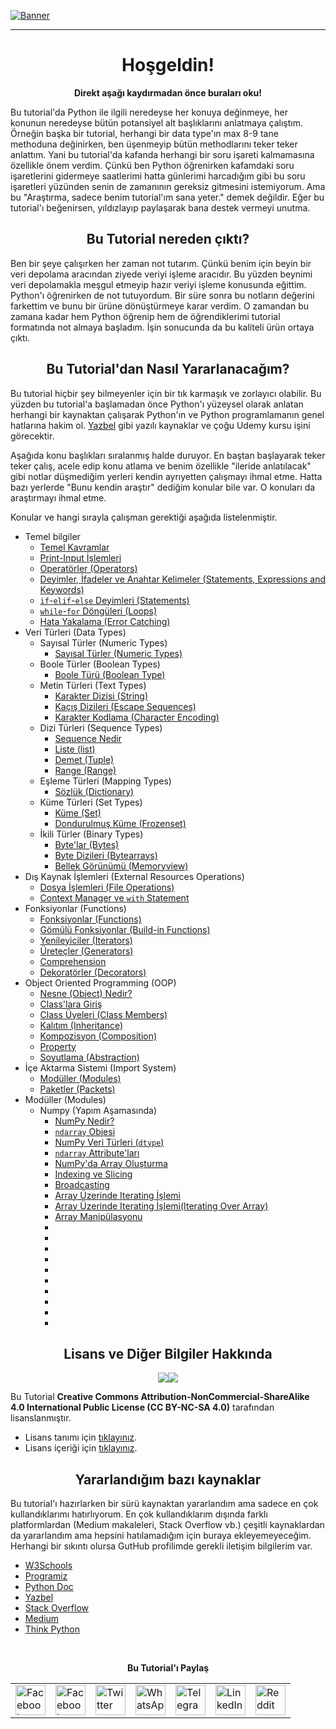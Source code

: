 
[![Banner](https://github.com/myygunduz/My-Blender-Works/blob/main/assets/specialedition/python-eğitimi-video.gif)](https://github.com/myygunduz)

<hr>

<h1 align='center'> Hoşgeldin! </h1>

<p align=center> <b>Direkt aşağı kaydırmadan önce buraları oku!</b> </p>

Bu tutorial'da Python ile ilgili neredeyse her konuya değinmeye, her konunun neredeyse bütün potansiyel alt başlıklarını anlatmaya çalıştım. Örneğin başka bir tutorial, herhangi bir data type'ın max 8-9 tane methoduna değinirken, ben üşenmeyip bütün methodlarını teker teker anlattım. Yani bu tutorial'da kafanda herhangi bir soru işareti kalmamasına özellikle önem verdim. Çünkü ben Python öğrenirken kafamdaki soru işaretlerini gidermeye saatlerimi hatta günlerimi harcadığım gibi bu soru işaretleri yüzünden senin de zamanının gereksiz gitmesini istemiyorum. Ama bu "Araştırma, sadece benim tutorial'ım sana yeter." demek değildir. Eğer bu tutorial'ı beğenirsen, yıldızlayıp paylaşarak bana destek vermeyi unutma.

<h2 align='center'> Bu Tutorial nereden çıktı? </h2>

Ben bir şeye çalışırken her zaman not tutarım. Çünkü benim için beyin bir veri depolama aracından ziyede veriyi işleme aracıdır. Bu yüzden beynimi veri depolamakla meşgul etmeyip hazır veriyi işleme konusunda eğittim. Python'ı öğrenirken de not tutuyordum. Bir süre sonra bu notların değerini farkettim ve bunu bir ürüne dönüştürmeye karar verdim. O zamandan bu zamana kadar hem Python öğrenip hem de öğrendiklerimi tutorial formatında not almaya başladım. İşin sonucunda da bu kaliteli ürün ortaya çıktı.

<h2 align='center'> Bu Tutorial'dan Nasıl Yararlanacağım? </h2>

Bu tutorial hiçbir şey bilmeyenler için bir tık karmaşık ve zorlayıcı olabilir. Bu yüzden bu tutorial'a başlamadan önce Python'ı yüzeysel olarak anlatan herhangi bir kaynaktan çalışarak Python'ın ve Python programlamanın genel hatlarına hakim ol. [Yazbel](https://python-istihza.yazbel.com) gibi yazılı kaynaklar ve çoğu Udemy kursu işini görecektir.

Aşağıda konu başlıkları sıralanmış halde duruyor. En baştan başlayarak teker teker çalış, acele edip konu atlama ve benim özellikle "ileride anlatılacak" gibi notlar düşmediğim yerleri kendin ayrıyetten çalışmayı ihmal etme. Hatta bazı yerlerde "Bunu kendin araştır" dediğim konular bile var. O konuları da araştırmayı ihmal etme.

Konular ve hangi sırayla çalışman gerektiği aşağıda listelenmiştir.
- Temel bilgiler
    - [Temel Kavramlar](./python_tutorial/temel_bilgiler/basic_concepts.md)
    - [Print-Input İşlemleri](./python_tutorial/temel_bilgiler/print_and_input.md)
    - [Operatörler (Operators)](./python_tutorial/temel_bilgiler/operators.md)
    - [Deyimler, İfadeler ve Anahtar Kelimeler (Statements, Expressions and Keywords)](./python_tutorial/temel_bilgiler/statements_expressions_keywords.md)
    - [`if`-`elif`-`else` Deyimleri (Statements)](./python_tutorial/temel_bilgiler/if-elif-else.md)
    - [`while`-`for` Döngüleri (Loops)](./python_tutorial/temel_bilgiler/while-for_loops.md)
    - [Hata Yakalama (Error Catching)](./python_tutorial/temel_bilgiler/error_catching.md)
- Veri Türleri (Data Types)
    - Sayısal Türler (Numeric Types)
        - [Sayısal Türler (Numeric Types)](./python_tutorial/data_types/numeric_types/numeric_types.md)
    - Boole Türler (Boolean Types)
        - [Boole Türü (Boolean Type)](./python_tutorial/data_types/boolean_types/boolean_types.md)
    - Metin Türleri (Text Types)
        - [Karakter Dizisi (String)](./python_tutorial/data_types/text_types/strings.md)
        - [Kaçış Dizileri (Escape Sequences)](./python_tutorial/data_types/text_types/escape_sequences.md)
        - [Karakter Kodlama (Character Encoding)](./python_tutorial/data_types/text_types/character_encoding.md)
    - Dizi Türleri (Sequence Types)
        - [Sequence Nedir](./python_tutorial/data_types/sequence_types/sequence_type_info.md)
        - [Liste (list)](./python_tutorial/data_types/sequence_types/list.md)
        - [Demet (Tuple)](./python_tutorial/data_types/sequence_types/tuple.md)
        - [Range (Range)](./python_tutorial/data_types/sequence_types/range.md)
    - Eşleme Türleri (Mapping Types)
        - [Sözlük (Dictionary)](./python_tutorial/data_types/mapping_types/dictionary.md)
    - Küme Türleri (Set Types)
        - [Küme (Set)](./python_tutorial/data_types/set_types/set.md)
        - [Dondurulmuş Küme (Frozenset)](./python_tutorial/data_types/set_types/frozenset.md)
    - İkili Türler (Binary Types)
        - [Byte'lar (Bytes)](./python_tutorial/data_types/binary_types/bytes.md)
        - [Byte Dizileri (Bytearrays)](./python_tutorial/data_types/binary_types/bytearrays.md)
        - [Bellek Görünümü (Memoryview)](./python_tutorial/data_types/binary_types/memoryview.md)
- Dış Kaynak İşlemleri (External Resources Operations)
    - [Dosya İşlemleri (File Operations)](./python_tutorial/external_resources_operations/file_operations.md)
    - [Context Manager ve `with` Statement](./python_tutorial/external_resources_operations/with_ve_context_manager.md)
- Fonksiyonlar (Functions)
    - [Fonksiyonlar (Functions)](./python_tutorial/functions/functions.md)
    - [Gömülü Fonksiyonlar (Build-in Functions)](./python_tutorial/functions/build-in_functions.md)
    - [Yenileyiciler (Iterators)](./python_tutorial/functions/iterators.md)
    - [Üreteçler (Generators)](./python_tutorial/functions/generators.md)
    - [Comprehension](./python_tutorial/functions/comprehension.md)
    - [Dekoratörler (Decorators)](./python_tutorial/functions/decorators.md)
- Object Oriented Programming (OOP)
    - [Nesne (Object) Nedir?](./python_tutorial/OOP/what_is_object.md)
    - [Class'lara Giriş](./python_tutorial/OOP/beginning_of_classes.md)
    - [Class Üyeleri (Class Members)](./python_tutorial/OOP/class_members.md)
    - [Kalıtım (Inheritance)](./python_tutorial/OOP/Inheritance.md)
    - [Kompozisyon (Composition)](./python_tutorial/OOP/composition.md)
    - [Property](./python_tutorial/OOP/property.md)
    - [Soyutlama (Abstraction)](./python_tutorial/OOP/abstract.md)
- İçe Aktarma Sistemi (Import System)
    - [Modüller (Modules)](./python_tutorial/import_system/modules.md)
    - [Paketler (Packets)](./python_tutorial/import_system/packets.md)
- Modüller (Modules)
    - Numpy (Yapım Aşamasında)
        - [NumPy Nedir?](./python_tutorial/Modules/Numpy/what_is_numpy.md)
        - [`ndarray` Objesi](./python_tutorial/Modules/Numpy/ndarray_object.md)
        - [NumPy Veri Türleri (`dtype`)](./python_tutorial/Modules/Numpy/numpy_data_types.md)
        - [`ndarray` Attribute'ları](./python_tutorial/Modules/Numpy/ndarray_attributes.md)
        - [NumPy'da Array Oluşturma](./python_tutorial/Modules/Numpy/array_creation.md)
        - [Indexing ve Slicing](./python_tutorial/Modules/Numpy/indexing_slicing.md)
        - [Broadcasting](./python_tutorial/Modules/Numpy/broadcasting.md)
        - [Array Üzerinde Iterating İşlemi](./python_tutorial/Modules/Numpy/iterating_over_array.md)
        - [Array Üzerinde Iterating İşlemi(Iterating Over Array)](./python_tutorial/Modules/Numpy/iterating_over_array.md)
        - [Array Manipülasyonu](./python_tutorial/Modules/Numpy/array_manipulation.md)
        - [](./python_tutorial/Modules/Numpy)
        - [](./python_tutorial/Modules/Numpy)
        - [](./python_tutorial/Modules/Numpy)
        - [](./python_tutorial/Modules/Numpy)
        - [](./python_tutorial/Modules/Numpy)
        - [](./python_tutorial/Modules/Numpy)
        - [](./python_tutorial/Modules/Numpy)
        - [](./python_tutorial/Modules/Numpy)
        - [](./python_tutorial/Modules/Numpy)
        - [](./python_tutorial/Modules/Numpy)

<h2 align='center'> Lisans ve Diğer Bilgiler Hakkında </h2>
<p align=center><img src="https://img.shields.io/static/v1?label=&message=Python&style=flat-square&logo=python&labelColor=346b9a&color=346b9a&logoColor=ffffff"/><img src="https://img.shields.io/static/v1?label=Version&message=+3.9&style=flat-square&labelColor=green&color=green"/></p>

Bu Tutorial **Creative Commons Attribution-NonCommercial-ShareAlike 4.0 International Public License (CC BY-NC-SA 4.0)** tarafından lisanslanmıştır.
- Lisans tanımı için [tıklayınız](https://creativecommons.org/licenses/by-nc-sa/4.0/).
- Lisans içeriği için [tıklayınız](https://creativecommons.org/licenses/by-nc-sa/4.0/legalcode).

<h2 align='center'> Yararlandığım bazı kaynaklar </h2>

Bu tutorial'ı hazırlarken bir sürü kaynaktan yararlandım ama sadece en çok kullandıklarımı hatırlıyorum. En çok kullandıklarım dışında farklı platformlardan (Medium makaleleri, Stack Overflow vb.) çeşitli kaynaklardan da yararlandım ama hepsini hatılamadığım için buraya ekleyemeyeceğim. Herhangi bir sıkıntı olursa GutHub profilimde gerekli iletişim bilgilerim var.

- [W3Schools](https://www.w3schools.com/python/ "https://www.w3schools.com/python/")
- [Programiz](https://www.programiz.com/python-programming "https://www.programiz.com/python-programming")
- [Python Doc](https://docs.python.org/3/ "https://docs.python.org/3/")
- [Yazbel](https://python-istihza.yazbel.com/ "https://python-istihza.yazbel.com/")
- [Stack Overflow](https://stackoverflow.com/ "https://stackoverflow.com/")
- [Medium](https://medium.com/ "https://medium.com/")
- [Think Python](https://greenteapress.com/thinkpython/html/index.html "https://greenteapress.com/thinkpython/html/index.html")
<br>
<p align=center> <b>Bu Tutorial'ı Paylaş</b> </p>
<table align='center'>
	<tr>
		<td>
			<a href="https://web.facebook.com/sharer.php?t=Güzel%20bir%20Python%20eğitimi%20buldum%20bir%20göz%20at&u=https://github.com/hirelaxstudio/python_tutorial&_rdc=1&_rdr">
				<img src="https://github.com/gayanvoice/github-active-users-monitor/raw/master/public/images/icons/facebook.svg" height="48" width="48" alt="Facebook"/>
			</a>
		</td>
		<td>
			<a href="https://www.facebook.com/dialog/send?link=https://github.com/hirelaxstudio/python_tutorial&app_id=291494419107518&redirect_uri=https://github.com/hirelaxstudio/python_tutorial">
				<img src="https://github.com/gayanvoice/github-active-users-monitor/raw/master/public/images/icons/facebook_messenger.svg" height="48" width="48" alt="Facebook Messenger"/>
			</a>
		</td>
		<td>
			<a href="https://twitter.com/intent/tweet?text=Güzel%20bir%20Python%20eğitimi%20buldum%20bir%20göz%20at&url=https://github.com/hirelaxstudio/python_tutorial">
				<img src="https://github.com/gayanvoice/github-active-users-monitor/raw/master/public/images/icons/twitter.svg" height="48" width="48" alt="Twitter"/>
			</a>
		</td>
		<td>
			<a href="https://web.whatsapp.com/send?text=Güzel%20bir%20Python%20eğitimi%20buldum%20bir%20göz%20at https://github.com/hirelaxstudio/python_tutorial">
				<img src="https://github.com/gayanvoice/github-active-users-monitor/blob/master/public/images/icons/whatsapp.svg" height="48" width="48" alt="WhatsApp"/>
			</a>
		</td>
		<td>
			<a href="https://t.me/share/url?url=https://github.com/hirelaxstudio/python_tutorial&text=Güzel%20bir%20Python%20eğitimi%20buldum%20bir%20göz%20at">
				<img src="https://github.com/gayanvoice/github-active-users-monitor/blob/master/public/images/icons/telegram.svg" height="48" width="48" alt="Telegram"/>
			</a>
		</td>
		<td>
			<a href="https://www.linkedin.com/shareArticle?title=Güzel%20bir%20Python%20eğitimi%20buldum%20bir%20göz%20at&url=https://github.com/hirelaxstudio/python_tutorial">
				<img src="https://github.com/gayanvoice/github-active-users-monitor/blob/master/public/images/icons/linkedin.svg" height="48" width="48" alt="LinkedIn"/>
			</a>
		</td>
		<td>
			<a href="https://www.reddit.com/submit?title=Güzel%20bir%20Python%20eğitimi%20buldum%20bir%20göz%20at&url=https://github.com/hirelaxstudio/python_tutorial">
				<img src="https://github.com/gayanvoice/github-active-users-monitor/blob/master/public/images/icons/reddit.svg" height="48" width="48" alt="Reddit"/>
			</a>
		</td>
	</tr>
</table>
